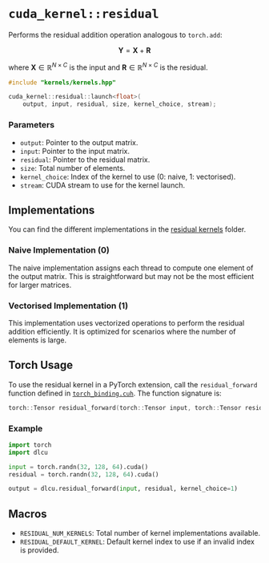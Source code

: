 # `cuda_kernel::residual`

Performs the residual addition operation analogous to `torch.add`:

$$\mathbf{Y} = \mathbf{X} + \mathbf{R}$$

where $\mathbf{X} \in \mathbb{R}^{N \times C}$ is the input and $\mathbf{R} \in \mathbb{R}^{N \times C}$ is the residual.

```cpp
#include "kernels/kernels.hpp"

cuda_kernel::residual::launch<float>(
    output, input, residual, size, kernel_choice, stream);
```

### Parameters

- `output`: Pointer to the output matrix.
- `input`: Pointer to the input matrix.
- `residual`: Pointer to the residual matrix.
- `size`: Total number of elements.
- `kernel_choice`: Index of the kernel to use (0: naive, 1: vectorised).
- `stream`: CUDA stream to use for the kernel launch.

## Implementations

You can find the different implementations in the [residual kernels](../../csrc/kernels/residual) folder.

### Naive Implementation (0)

The naive implementation assigns each thread to compute one element of the output matrix. This is straightforward but may not be the most efficient for larger matrices.

### Vectorised Implementation (1)

This implementation uses vectorized operations to perform the residual addition efficiently. It is optimized for scenarios where the number of elements is large.

## Torch Usage

To use the residual kernel in a PyTorch extension, call the `residual_forward` function defined in [`torch_binding.cuh`](../../csrc/kernels/residual/torch_binding.cuh). The function signature is:

```cpp
torch::Tensor residual_forward(torch::Tensor input, torch::Tensor residual, int kernel_choice = RESIDUAL_DEFAULT_KERNEL);
```

### Example

```python
import torch
import dlcu

input = torch.randn(32, 128, 64).cuda()
residual = torch.randn(32, 128, 64).cuda()

output = dlcu.residual_forward(input, residual, kernel_choice=1)
```

## Macros

- `RESIDUAL_NUM_KERNELS`: Total number of kernel implementations available.
- `RESIDUAL_DEFAULT_KERNEL`: Default kernel index to use if an invalid index is provided.
